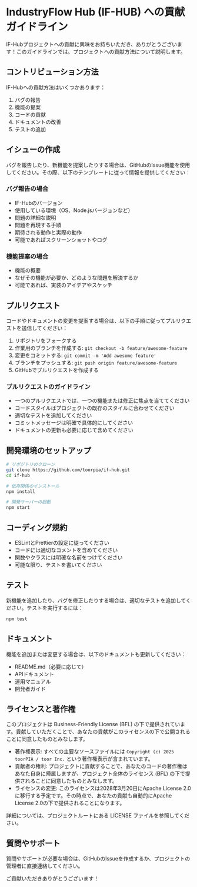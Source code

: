 # IndustryFlow Hub (IF-HUB) への貢献ガイドライン

IF-Hubプロジェクトへの貢献に興味をお持ちいただき、ありがとうございます！このガイドラインでは、プロジェクトへの貢献方法について説明します。

## コントリビューション方法

IF-Hubへの貢献方法はいくつかあります：

1. バグの報告
2. 機能の提案
3. コードの貢献
4. ドキュメントの改善
5. テストの追加

## イシューの作成

バグを報告したり、新機能を提案したりする場合は、GitHubのIssue機能を使用してください。その際、以下のテンプレートに従って情報を提供してください：

### バグ報告の場合

- IF-Hubのバージョン
- 使用している環境（OS、Node.jsバージョンなど）
- 問題の詳細な説明
- 問題を再現する手順
- 期待される動作と実際の動作
- 可能であればスクリーンショットやログ

### 機能提案の場合

- 機能の概要
- なぜその機能が必要か、どのような問題を解決するか
- 可能であれば、実装のアイデアやスケッチ

## プルリクエスト

コードやドキュメントの変更を提案する場合は、以下の手順に従ってプルリクエストを送信してください：

1. リポジトリをフォークする
2. 作業用のブランチを作成する: `git checkout -b feature/awesome-feature`
3. 変更をコミットする: `git commit -m 'Add awesome feature'`
4. ブランチをプッシュする: `git push origin feature/awesome-feature`
5. GitHubでプルリクエストを作成する

### プルリクエストのガイドライン

- 一つのプルリクエストでは、一つの機能または修正に焦点を当ててください
- コードスタイルはプロジェクトの既存のスタイルに合わせてください
- 適切なテストを追加してください
- コミットメッセージは明確で具体的にしてください
- ドキュメントの更新も必要に応じて含めてください

## 開発環境のセットアップ

```bash
# リポジトリのクローン
git clone https://github.com/toorpia/if-hub.git
cd if-hub

# 依存関係のインストール
npm install

# 開発サーバーの起動
npm start
```

## コーディング規約

- ESLintとPrettierの設定に従ってください
- コードには適切なコメントを含めてください
- 関数やクラスには明確な名前をつけてください
- 可能な限り、テストを書いてください

## テスト

新機能を追加したり、バグを修正したりする場合は、適切なテストを追加してください。テストを実行するには：

```bash
npm test
```

## ドキュメント

機能を追加または変更する場合は、以下のドキュメントも更新してください：

- README.md（必要に応じて）
- APIドキュメント
- 運用マニュアル
- 開発者ガイド

## ライセンスと著作権

このプロジェクトは Business-Friendly License (BFL) の下で提供されています。貢献していただくことで、あなたの貢献がこのライセンスの下で公開されることに同意したものとみなします。

- 著作権表示: すべての主要なソースファイルには `Copyright (c) 2025 toorPIA / toor Inc.` という著作権表示が含まれています。
- 貢献者の権利: プロジェクトに貢献することで、あなたのコードの著作権はあなた自身に帰属しますが、プロジェクト全体のライセンス (BFL) の下で提供されることに同意したものとみなします。
- ライセンスの変更: このライセンスは2028年3月20日にApache License 2.0に移行する予定です。その時点で、あなたの貢献も自動的にApache License 2.0の下で提供されることになります。

詳細については、プロジェクトルートにある LICENSE ファイルを参照してください。

## 質問やサポート

質問やサポートが必要な場合は、GitHubのIssueを作成するか、プロジェクトの管理者に直接連絡してください。

ご貢献いただきありがとうございます！
